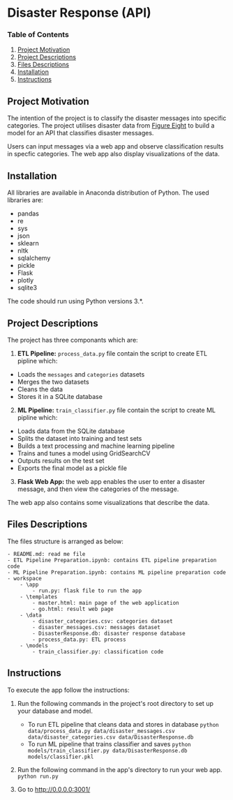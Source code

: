 # Disaster Response (API)


### Table of Contents

1. [Project Motivation](#motivation)
2. [Project Descriptions](#descriptions)
3. [Files Descriptions](#files)
4. [Installation](#installation)
5. [Instructions](#instructions)

## Project Motivation<a name="motivation"></a>

The intention of the project is to classify the disaster messages into specific categories. The project utilises disaster data from [Figure Eight](https://www.figure-eight.com/) to build a model for an API that classifies disaster messages.

Users can input messages via a web app and observe classification results in specfic categories. The web app also display visualizations of the data. 

## Installation <a name="installation"></a>

All libraries are available in Anaconda distribution of Python. The used libraries are:

- pandas
- re
- sys
- json
- sklearn
- nltk
- sqlalchemy
- pickle
- Flask
- plotly
- sqlite3

The code should run using Python versions 3.*.




## Project Descriptions<a name = "descriptions"></a>
The project has three componants which are:

1. **ETL Pipeline:** `process_data.py` file contain the script to create ETL pipline which:

- Loads the `messages` and `categories` datasets
- Merges the two datasets
- Cleans the data
- Stores it in a SQLite database

2. **ML Pipeline:** `train_classifier.py` file contain the script to create ML pipline which:

- Loads data from the SQLite database
- Splits the dataset into training and test sets
- Builds a text processing and machine learning pipeline
- Trains and tunes a model using GridSearchCV
- Outputs results on the test set
- Exports the final model as a pickle file

3. **Flask Web App:** the web app enables the user to enter a disaster message, and then view the categories of the message.

The web app also contains some visualizations that describe the data. 
 
 
 
## Files Descriptions <a name="files"></a>

The files structure is arranged as below:

	- README.md: read me file
	- ETL Pipeline Preparation.ipynb: contains ETL pipeline preparation code
	- ML Pipeline Preparation.ipynb: contains ML pipeline preparation code
	- workspace
		- \app
			- run.py: flask file to run the app
		- \templates
			- master.html: main page of the web application 
			- go.html: result web page
		- \data
			- disaster_categories.csv: categories dataset
			- disaster_messages.csv: messages dataset
			- DisasterResponse.db: disaster response database
			- process_data.py: ETL process
		- \models
			- train_classifier.py: classification code

## Instructions <a name="instructions"></a>

To execute the app follow the instructions:
1. Run the following commands in the project's root directory to set up your database and model.

    - To run ETL pipeline that cleans data and stores in database
        `python data/process_data.py data/disaster_messages.csv data/disaster_categories.csv data/DisasterResponse.db`
    - To run ML pipeline that trains classifier and saves
        `python models/train_classifier.py data/DisasterResponse.db models/classifier.pkl`

2. Run the following command in the app's directory to run your web app.
    `python run.py`

3. Go to http://0.0.0.0:3001/
